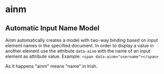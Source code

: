 # ainm
## Automatic Input Name Model
Ainm automatically creates a model with two-way binding based on input element names in the specified document. In order to display a value in another element use the attribute `data-ainm` with the name of an input element as attribute value.
Example: `<span data-ainm="username"></span>`

As it happens "ainm" means "name" in Irish.
